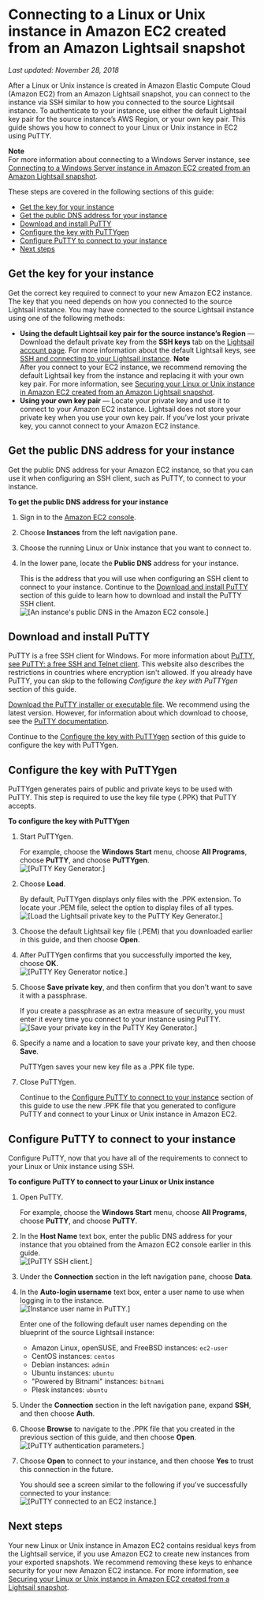 # Connecting to a Linux or Unix instance in Amazon EC2 created from an Amazon Lightsail snapshot<a name="amazon-lightsail-connecting-to-linux-unix-amazon-ec2-instances"></a>

 *Last updated: November 28, 2018* 

After a Linux or Unix instance is created in Amazon Elastic Compute Cloud \(Amazon EC2\) from an Amazon Lightsail snapshot, you can connect to the instance via SSH similar to how you connected to the source Lightsail instance\. To authenticate to your instance, use either the default Lightsail key pair for the source instance’s AWS Region, or your own key pair\. This guide shows you how to connect to your Linux or Unix instance in EC2 using PuTTY\.

**Note**  
For more information about connecting to a Windows Server instance, see [Connecting to a Windows Server instance in Amazon EC2 created from an Amazon Lightsail snapshot](amazon-lightsail-connecting-to-windows-server-amazon-ec2-instances.md)\.

These steps are covered in the following sections of this guide:
+ [Get the key for your instance](#get-the-key-linux-unix-instance)
+ [Get the public DNS address for your instance](#get-the-public-dns-address-for-your-linux-unix-instance)
+ [Download and install PuTTY](#download-and-install-putty)
+ [Configure the key with PuTTYgen](#configure-the-key-with-puttygen)
+ [Configure PuTTY to connect to your instance](#configure-putty-to-connect)
+ [Next steps](#connecting-to-linux-unix-instances-next-steps)

## Get the key for your instance<a name="get-the-key-linux-unix-instance"></a>

Get the correct key required to connect to your new Amazon EC2 instance\. The key that you need depends on how you connected to the source Lightsail instance\. You may have connected to the source Lightsail instance using one of the following methods:
+ **Using the default Lightsail key pair for the source instance’s Region** — Download the default private key from the **SSH keys** tab on the [Lightsail account page](https://lightsail.aws.amazon.com//ls/webapp/account/keys)\. For more information about the default Lightsail keys, see [SSH and connecting to your Lightsail instance](understanding-ssh-in-amazon-lightsail.md)\.
**Note**  
After you connect to your EC2 instance, we recommend removing the default Lightsail key from the instance and replacing it with your own key pair\. For more information, see [Securing your Linux or Unix instance in Amazon EC2 created from an Amazon Lightsail snapshot](amazon-lightsail-securing-linux-unix-amazon-ec2-instances.md)\.
+ **Using your own key pair** — Locate your private key and use it to connect to your Amazon EC2 instance\. Lightsail does not store your private key when you use your own key pair\. If you’ve lost your private key, you cannot connect to your Amazon EC2 instance\.

## Get the public DNS address for your instance<a name="get-the-public-dns-address-for-your-linux-unix-instance"></a>

Get the public DNS address for your Amazon EC2 instance, so that you can use it when configuring an SSH client, such as PuTTY, to connect to your instance\.

**To get the public DNS address for your instance**

1. Sign in to the [Amazon EC2 console](https://console.aws.amazon.com/ec2/)\.

1. Choose **Instances** from the left navigation pane\. 

1. Choose the running Linux or Unix instance that you want to connect to\.

1. In the lower pane, locate the **Public DNS** address for your instance\.

   This is the address that you will use when configuring an SSH client to connect to your instance\. Continue to the [Download and install PuTTY](#download-and-install-putty) section of this guide to learn how to download and install the PuTTY SSH client\.  
![\[An instance's public DNS in the Amazon EC2 console.\]](https://d9yljz1nd5001.cloudfront.net/en_us/839d5f6fb9fda85efe16b0c03ccc5f0f/images/amazon-lightsail-ec2-public-dns.png)

## Download and install PuTTY<a name="download-and-install-putty"></a>

PuTTY is a free SSH client for Windows\. For more information about [PuTTY, see PuTTY: a free SSH and Telnet client](http://www.chiark.greenend.org.uk/~sgtatham/putty/)\. This website also describes the restrictions in countries where encryption isn't allowed\. If you already have PuTTY, you can skip to the following *Configure the key with PuTTYgen* section of this guide\.

[Download the PuTTY installer or executable file](http://www.chiark.greenend.org.uk/~sgtatham/putty/download.html)\. We recommend using the latest version\. However, for information about which download to choose, see the [PuTTY documentation](http://www.chiark.greenend.org.uk/~sgtatham/putty/docs.html)\.

Continue to the [Configure the key with PuTTYgen](#configure-the-key-with-puttygen) section of this guide to configure the key with PuTTYgen\.

## Configure the key with PuTTYgen<a name="configure-the-key-with-puttygen"></a>

PuTTYgen generates pairs of public and private keys to be used with PuTTY\. This step is required to use the key file type \(\.PPK\) that PuTTY accepts\.

**To configure the key with PuTTYgen**

1. Start PuTTYgen\.

   For example, choose the **Windows Start** menu, choose **All Programs**, choose **PuTTY**, and choose **PuTTYgen**\.  
![\[PuTTY Key Generator.\]](https://d9yljz1nd5001.cloudfront.net/en_us/839d5f6fb9fda85efe16b0c03ccc5f0f/images/puttygen-key-generator.png)

1. Choose **Load**\.

   By default, PuTTYgen displays only files with the \.PPK extension\. To locate your \.PEM file, select the option to display files of all types\.  
![\[Load the Lightsail private key to the PuTTY Key Generator.\]](https://d9yljz1nd5001.cloudfront.net/en_us/839d5f6fb9fda85efe16b0c03ccc5f0f/images/amazon-lightsail-putty-load-private-key.png)

1. Choose the default Lightsail key file \(\.PEM\) that you downloaded earlier in this guide, and then choose **Open**\.

1. After PuTTYgen confirms that you successfully imported the key, choose **OK**\.  
![\[PuTTY Key Generator notice.\]](https://d9yljz1nd5001.cloudfront.net/en_us/839d5f6fb9fda85efe16b0c03ccc5f0f/images/amazon-lightsail-putty-puttygen-notice.png)

1. Choose **Save private key**, and then confirm that you don't want to save it with a passphrase\.

   If you create a passphrase as an extra measure of security, you must enter it every time you connect to your instance using PuTTY\.  
![\[Save your private key in the PuTTY Key Generator.\]](https://d9yljz1nd5001.cloudfront.net/en_us/839d5f6fb9fda85efe16b0c03ccc5f0f/images/amazon-lightsail-putty-save-private-key.png)

1. Specify a name and a location to save your private key, and then choose **Save**\.

   PuTTYgen saves your new key file as a \.PPK file type\.

1. Close PuTTYgen\.

   Continue to the [Configure PuTTY to connect to your instance](#configure-putty-to-connect) section of this guide to use the new \.PPK file that you generated to configure PuTTY and connect to your Linux or Unix instance in Amazon EC2\.

## Configure PuTTY to connect to your instance<a name="configure-putty-to-connect"></a>

Configure PuTTY, now that you have all of the requirements to connect to your Linux or Unix instance using SSH\.

**To configure PuTTY to connect to your Linux or Unix instance**

1. Open PuTTY\.

   For example, choose the **Windows Start** menu, choose **All Programs**, choose **PuTTY**, and choose **PuTTY**\.

1. In the **Host Name** text box, enter the public DNS address for your instance that you obtained from the Amazon EC2 console earlier in this guide\.  
![\[PuTTY SSH client.\]](https://d9yljz1nd5001.cloudfront.net/en_us/839d5f6fb9fda85efe16b0c03ccc5f0f/images/amazon-lightsail-putty-host-name.png)

1. Under the **Connection** section in the left navigation pane, choose **Data**\.

1. In the **Auto\-login username** text box, enter a user name to use when logging in to the instance\.  
![\[Instance user name in PuTTY.\]](https://d9yljz1nd5001.cloudfront.net/en_us/839d5f6fb9fda85efe16b0c03ccc5f0f/images/amazon-lightsail-putty-login-details.png)

   Enter one of the following default user names depending on the blueprint of the source Lightsail instance:
   + Amazon Linux, openSUSE, and FreeBSD instances: `ec2-user`
   + CentOS instances: `centos`
   + Debian instances: `admin`
   + Ubuntu instances: `ubuntu`
   + "Powered by Bitnami" instances: `bitnami`
   + Plesk instances: `ubuntu`

1. Under the **Connection** section in the left navigation pane, expand **SSH**, and then choose **Auth**\.

1. Choose **Browse** to navigate to the \.PPK file that you created in the previous section of this guide, and then choose **Open**\.  
![\[PuTTY authentication parameters.\]](https://d9yljz1nd5001.cloudfront.net/en_us/839d5f6fb9fda85efe16b0c03ccc5f0f/images/amazon-lightsail-putty-authentication-parameters.png)

1. Choose **Open** to connect to your instance, and then choose **Yes** to trust this connection in the future\.

   You should see a screen similar to the following if you've successfully connected to your instance:  
![\[PuTTY connected to an EC2 instance.\]](https://d9yljz1nd5001.cloudfront.net/en_us/839d5f6fb9fda85efe16b0c03ccc5f0f/images/amazon-lightsail-putty-connected.png)

## Next steps<a name="connecting-to-linux-unix-instances-next-steps"></a>

Your new Linux or Unix instance in Amazon EC2 contains residual keys from the Lightsail service, if you use Amazon EC2 to create new instances from your exported snapshots\. We recommend removing these keys to enhance security for your new Amazon EC2 instance\. For more information, see [Securing your Linux or Unix instance in Amazon EC2 created from a Lightsail snapshot](amazon-lightsail-securing-linux-unix-amazon-ec2-instances.md)\.